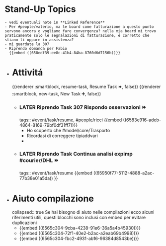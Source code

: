 # Stand-Up Topics
	- vedi eventuali note in **Linked Reference**
	- Per #people/valerio, ma le board come fatturazione a questo punto servono ancora o vogliamo fare convergenza? nella mia board mi trovo praticamente solo le segnalazioni di fatturazione, é corretto che stiano li oppure in assistenza?
	- mi guardate la 307
	- Riprendo domanda per Fabio
	  {{embed ((658edf39-ee8c-41b4-84ba-8760d6d7156b))}}
- # Attivitá
  {{renderer :smartblock, resume-task, Resume Task ⏩️, false}} {{renderer :smartblock, new-task, New Task ➕, false}}
	- ### LATER Riprendo Task 307 Rispondo osservazioni ⏩️
	  tags:: #event/task/resume, #people/ricci 
	  {{embed ((6583e916-adeb-4864-8169-79bf0df31ff7))}}
		- Ho scoperto che #model/core/Trasporto
		- Ricordasi di correggere tipiaddvari
		-
	- ### LATER Riprendo Task Continua analisi expimp #courier/DHL ⏩️
	  tags:: #event/task/resume
	  {{embed ((65950f77-5112-4888-a2ac-77b38e01a5da)) }}
- # Aiuto compilazione
  collapsed:: true
  Se hai bisogno di aiuto nelle compilazioni ecco alcuni riferimenti utili, questi blocchi sono inclusi con embed per evitare duplicazioni
	- {{embed ((6565c304-9cba-4238-91e6-36a5a4b45930))}}
	- {{embed ((6565c304-72f1-40e2-b2ac-a2eab69b4998))}}
	- {{embed ((6565c304-fbc2-4931-ab16-96384d8543be))}}